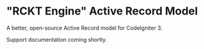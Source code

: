 # "RCKT Engine" Active Record Model
A better, open-source Active Record model for CodeIgniter 3.

Support documentation coming shortly.
